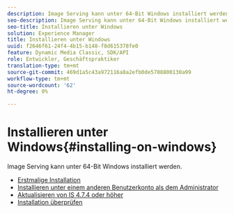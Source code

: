 ```yaml
---
description: Image Serving kann unter 64-Bit Windows installiert werden.
seo-description: Image Serving kann unter 64-Bit Windows installiert werden.
seo-title: Installieren unter Windows
solution: Experience Manager
title: Installieren unter Windows
uuid: f2646f61-24f4-4b15-b148-f8d615378fe0
feature: Dynamic Media Classic, SDK/API
role: Entwickler, Geschäftspraktiker
translation-type: tm+mt
source-git-commit: 469d1a5c43a972116a8a2efb0de5708800130a99
workflow-type: tm+mt
source-wordcount: '62'
ht-degree: 0%

---
```



# Installieren unter Windows{#installing-on-windows}

Image Serving kann unter 64-Bit Windows installiert werden.

* [Erstmalige Installation](t-first-time-installation-win.md)
* [Installieren unter einem anderen Benutzerkonto als dem Administrator](t-diff-account-win.md)
* [Aktualisieren von IS 4.7.4 oder höher](t-update-win.md)
* [Installation überprüfen](t-verify-win.md)
